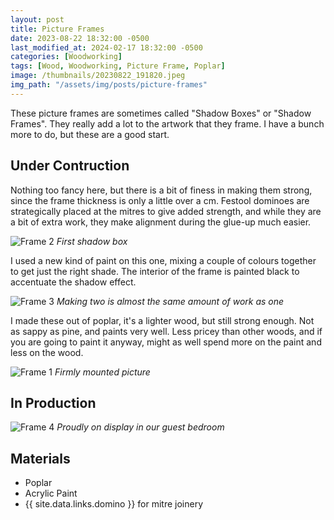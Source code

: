 ```yaml
---
layout: post
title: Picture Frames
date: 2023-08-22 18:32:00 -0500
last_modified_at: 2024-02-17 18:32:00 -0500
categories: [Woodworking]
tags: [Wood, Woodworking, Picture Frame, Poplar]
image: /thumbnails/20230822_191820.jpeg
img_path: "/assets/img/posts/picture-frames"
---
```


These picture frames are sometimes called "Shadow Boxes" or "Shadow Frames".  They really add a lot to the artwork that they frame.  I have a bunch more to do, but these are a good start.  

## Under Contruction

Nothing too fancy here, but there is a bit of finess in making them strong, since the frame thickness is only a little over a cm.  Festool dominoes are strategically placed at the mitres to give added strength, and while they are a bit of extra work, they make alignment during the glue-up much easier.

![Frame 2][Frame 2]
_First shadow box_

I used a new kind of paint on this one, mixing a couple of colours together to get just the right shade.  The interior of the frame is painted black to accentuate the shadow effect.

![Frame 3][Frame 3]
_Making two is almost the same amount of work as one_

I made these out of poplar, it's a lighter wood, but still strong enough.  Not as sappy as pine, and paints very well.  Less pricey than other woods, and if you are going to paint it anyway, might as well spend more on the paint and less on the wood.

![Frame 1][Frame 1]
_Firmly mounted picture_

## In Production

![Frame 4][Frame 4]
_Proudly on display in our guest bedroom_

## Materials

- Poplar
- Acrylic Paint
- {{ site.data.links.domino }} for mitre joinery

[Frame 1]: 20230822_191820.jpeg
[Frame 2]: 20230822_184956.jpeg
[Frame 3]: 20230822_184948.jpeg
[Frame 4]: IMG_0636.jpeg
